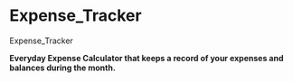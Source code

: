 # Expense_Tracker
Expense_Tracker

**Everyday Expense Calculator that keeps a record of your expenses and balances during the month.**
